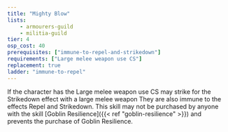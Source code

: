 ```yaml
---
title: "Mighty Blow"
lists:
    - armourers-guild
    - militia-guild
tier: 4
osp_cost: 40
prerequisites: ["immune-to-repel-and-strikedown"]
requirements: ["Large melee weapon use CS"]
replacement: true
ladder: "immune-to-repel"
---
```

If the character has the Large melee weapon use CS may strike for the Strikedown effect with a large melee weapon They are also immune to the effects Repel and Strikedown. This skill may not be purchased by anyone with the skill [Goblin Resilience]({{< ref "goblin-resilience" >}}) and prevents the purchase of Goblin Resilience.